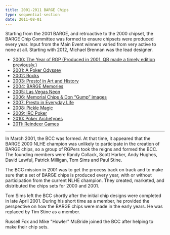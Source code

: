```yaml
---
title: 2001-2011 BARGE Chips
type: sequential-section
date: 2011-08-01
---
```


Starting from the 2001 BARGE, and retroactive to the 2000 chipset, the BARGE
Chip Committee was formed to ensure chipsets were produced every year. Input
from the Main Event winners varied from very active to none at all. Starting
with 2012, Michael Brennan was the lead designer.

* [2000: The Year of RGP (Produced in 2001. QB made a timely edition previously.)](../../gallery/2000/)
* [2001: A Poker Odyssey](../../gallery/2001/)
* [2002: Rocks](../../gallery/2002/)
* [2003: Presto! in Art and History](../../gallery/2003/)
* [2004: BARGE Memories](../../gallery/2004/)
* [2005: Las Vegas Neon](../../gallery/2005/)
* [2006: Memorial Chips & Don “Gump” images](../../gallery/2006/)
* [2007: Presto in Everyday Life](../../gallery/2007/)
* [2008: Pickle Magic](../../gallery/2008/)
* [2009: IRC Poker](../../gallery/2009/)
* [2010: Poker Archetypes](../../gallery/2010/)
* [2011: Reindeer Games](../../gallery/2011/)

---

In March 2001, the BCC was formed. At that time, it appeared that the BARGE
2000 NLHE champion was unlikely to participate in the creation of BARGE chips,
so a group of RGPers took the reigns and formed the BCC. The founding members
were Randy Collack, Scott Harker, Andy Hughes, David Lawful, Patrick Milligan,
Tom Sims and Paul Stine.

The BCC mission in 2001 was to get the process back on track and to make sure
that a set of BARGE chips is produced every year, with or without participation
from the current NLHE champion. They created, marketed, and distributed the
chips sets for 2000 and 2001.

Tom Sims left the BCC shortly after the initial chip designs were completed in
late April 2001. During his short time as a member, he provided the perspective
on how the BARGE chips were made in the early years. He was replaced by Tim
Stine as a member.

Russell Fox and Mike "Howler" McBride joined the BCC after helping to make
their chip sets.
